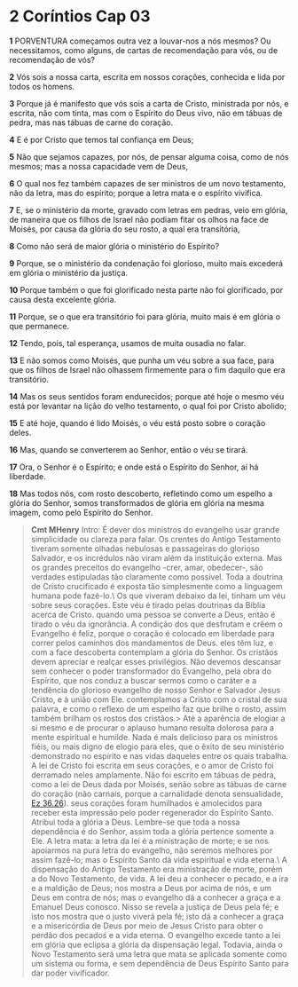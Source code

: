 # 2 Coríntios Cap 03

**1** 	PORVENTURA começamos outra vez a louvar-nos a nós mesmos? Ou necessitamos, como alguns, de cartas de recomendação para vós, ou de recomendação de vós?

**2** 	Vós sois a nossa carta, escrita em nossos corações, conhecida e lida por todos os homens.

**3** 	Porque já é manifesto que vós sois a carta de Cristo, ministrada por nós, e escrita, não com tinta, mas com o Espírito do Deus vivo, não em tábuas de pedra, mas nas tábuas de carne do coração.

**4** 	E é por Cristo que temos tal confiança em Deus;

**5** 	Não que sejamos capazes, por nós, de pensar alguma coisa, como de nós mesmos; mas a nossa capacidade vem de Deus,

**6** 	O qual nos fez também capazes de ser ministros de um novo testamento, não da letra, mas do espírito; porque a letra mata e o espírito vivifica.

**7** 	E, se o ministério da morte, gravado com letras em pedras, veio em glória, de maneira que os filhos de Israel não podiam fitar os olhos na face de Moisés, por causa da glória do seu rosto, a qual era transitória,

**8** 	Como não será de maior glória o ministério do Espírito?

**9** 	Porque, se o ministério da condenação foi glorioso, muito mais excederá em glória o ministério da justiça.

**10** 	Porque também o que foi glorificado nesta parte não foi glorificado, por causa desta excelente glória.

**11** 	Porque, se o que era transitório foi para glória, muito mais é em glória o que permanece.

**12** 	Tendo, pois, tal esperança, usamos de muita ousadia no falar.

**13** 	E não somos como Moisés, que punha um véu sobre a sua face, para que os filhos de Israel não olhassem firmemente para o fim daquilo que era transitório.

**14** 	Mas os seus sentidos foram endurecidos; porque até hoje o mesmo véu está por levantar na lição do velho testamento, o qual foi por Cristo abolido;

**15** 	E até hoje, quando é lido Moisés, o véu está posto sobre o coração deles.

**16** 	Mas, quando se converterem ao Senhor, então o véu se tirará.

**17** 	Ora, o Senhor é o Espírito; e onde está o Espírito do Senhor, aí há liberdade.

**18** 	Mas todos nós, com rosto descoberto, refletindo como um espelho a glória do Senhor, somos transformados de glória em glória na mesma imagem, como pelo Espírito do Senhor.


> **Cmt MHenry** Intro: É dever dos ministros do evangelho usar grande simplicidade ou clareza para falar. Os crentes do Antigo Testamento tiveram somente olhadas nebulosas e passageiras do glorioso Salvador, e os incrédulos não viram além da instituição externa. Mas os grandes preceitos do evangelho -crer, amar, obedecer-, são verdades estipuladas tão claramente como possível. Toda a doutrina de Cristo crucificado é exposta tão simplesmente como a linguagem humana pode fazê-lo.\ Os que viveram debaixo da lei, tinham um véu sobre seus corações. Este véu é tirado pelas doutrinas da Bíblia acerca de Cristo. quando uma pessoa se converte a Deus, então é tirado o véu da ignorância. A condição dos que desfrutam e crêem o Evangelho é feliz, porque o coração é colocado em liberdade para correr pelos caminhos dos mandamentos de Deus. eles têm luz, e com a face descoberta contemplam a glória do Senhor. Os cristãos devem apreciar e realçar esses privilégios. Não devemos descansar sem conhecer o poder transformador do Evangelho, pela obra do Espírito, que nos conduz a buscar sermos como o caráter e a tendência do glorioso evangelho de nosso Senhor e Salvador Jesus Cristo, e à união com Ele. contemplamos a Cristo com o cristal de sua palavra, e como o reflexo de um espelho faz que brilhe o rosto, assim também brilham os rostos dos cristãos.> Até a aparência de elogiar a si mesmo e de procurar o aplauso humano resulta dolorosa para a mente espiritual e humilde. Nada é mais delicioso para os ministros fiéis, ou mais digno de elogio para eles, que o êxito de seu ministério demonstrado no espírito e nas vidas daqueles entre os quais trabalha. A lei de Cristo foi escrita em seus corações, e o amor de Cristo foi derramado neles amplamente. Não foi escrito em tábuas de pedra, como a lei de Deus dada por Moisés, senão sobre as tábuas de carne do coração (não carnais, porque a carnalidade denota sensualidade, [Ez 36.26](../26A-Ez/36.md#26)). seus corações foram humilhados e amolecidos para receber esta impressão pelo poder regenerador do Espírito Santo. Atribui toda a glória a Deus. Lembre-se que toda a nossa dependência é do Senhor, assim toda a glória pertence somente a Ele. A letra mata: a letra da lei é a ministração de morte; e se nos apoiarmos na pura letra do evangelho, não seremos melhores por assim fazê-lo; mas o Espírito Santo dá vida espiritual e vida eterna.\ A dispensação do Antigo Testamento era ministração de morte, porém a do Novo Testamento, de vida. A lei deu a conhecer o pecado, e a ira e a maldição de Deus; nos mostra a Deus por acima de nós, e um Deus em contra de nós; mas o evangelho dá a conhecer a graça e a Emanuel Deus conosco. Nisso se revela a justiça de Deus pela fé; e isto nos mostra que o justo viverá pela fé; isto dá a conhecer a graça e a misericórdia de Deus por meio de Jesus Cristo para obter o perdão dos pecados e a vida eterna. O evangelho excede tanto a lei em glória que eclipsa a glória da dispensação legal. Todavia, ainda o Novo Testamento será uma letra que mata se aplicada somente como um sistema ou forma, e sem dependência de Deus Espírito Santo para dar poder vivificador.
